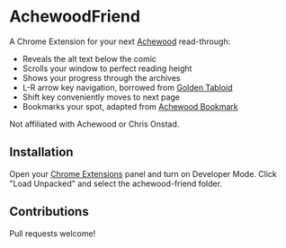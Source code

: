 # AchewoodFriend

A Chrome Extension for your next [Achewood](http://www.achewood.com) read-through:

- Reveals the alt text below the comic
- Scrolls your window to perfect reading height
- Shows your progress through the archives
- L-R arrow key navigation, borrowed from [Golden Tabloid](https://github.com/whymog/golden-tabloid)
- Shift key conveniently moves to next page
- Bookmarks your spot, adapted from [Achewood Bookmark](https://github.com/andrei-m/achewood-bookmark)

Not affiliated with Achewood or Chris Onstad.

## Installation

Open your [Chrome Extensions](chrome://extensions/) panel and turn on Developer Mode. Click "Load Unpacked" and select the achewood-friend folder.

## Contributions

Pull requests welcome!